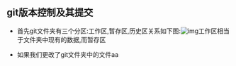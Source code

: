 ## git版本控制及其提交

+ 首先git文件夹有三个分区:工作区,暂存区,历史区关系如下图:![img](http://git.hnz.kim/amWiki/images/init.jpg)工作区相当于文件夹中现有的数据,而暂存区

+ 如果我们更改了git文件夹中的文件aa